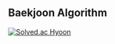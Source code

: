 ## Baekjoon Algorithm


[![Solved.ac Hyoon](http://mazassumnida.wtf/api/generate_badge?boj=kamg2218)](https://solved.ac/kamg2218)
